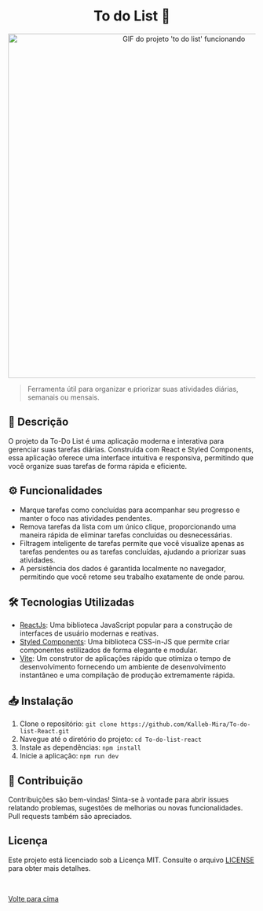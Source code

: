 <h1 align="center">To do List 📝 </h1>

<p align="center">
  <img src="./src/images/to-gif.gif" alt="GIF do projeto 'to do list' funcionando" width="700">
</p>

> Ferramenta útil para organizar e priorizar suas atividades diárias, semanais ou mensais.

## 📃 Descrição

O projeto da To-Do List é uma aplicação moderna e interativa para gerenciar suas tarefas diárias. Construída com React e Styled Components, essa aplicação oferece uma interface intuitiva e responsiva, permitindo que você organize suas tarefas de forma rápida e eficiente.

## ⚙ Funcionalidades

- Marque tarefas como concluídas para acompanhar seu progresso e manter o foco nas atividades pendentes.
- Remova tarefas da lista com um único clique, proporcionando uma maneira rápida de eliminar tarefas concluídas ou desnecessárias.
- Filtragem inteligente de tarefas permite que você visualize apenas as tarefas pendentes ou as tarefas concluídas, ajudando a priorizar suas atividades.
- A persistência dos dados é garantida localmente no navegador, permitindo que você retome seu trabalho exatamente de onde parou.


## 🛠 Tecnologias Utilizadas

- [ReactJs](https://pt-br.reactjs.org/): Uma biblioteca JavaScript popular para a construção de interfaces de usuário modernas e reativas.
- [Styled Components](https://styled-components.com/): Uma biblioteca CSS-in-JS que permite criar componentes estilizados de forma elegante e modular.
- [Vite](https://vitejs.dev/): Um construtor de aplicações rápido que otimiza o tempo de desenvolvimento fornecendo um ambiente de desenvolvimento instantâneo e uma compilação de produção extremamente rápida.

## 📥 Instalação

1. Clone o repositório: `git clone https://github.com/Kalleb-Mira/To-do-list-React.git`
2. Navegue até o diretório do projeto: `cd To-do-list-react`
3. Instale as dependências: `npm install`
4. Inicie a aplicação: `npm run dev`

## 🤝 Contribuição

Contribuições são bem-vindas! Sinta-se à vontade para abrir issues relatando problemas, sugestões de melhorias ou novas funcionalidades. Pull requests também são apreciados.

## Licença

Este projeto está licenciado sob a Licença MIT. Consulte o arquivo [LICENSE](LICENSE) para obter mais detalhes.

&#xa0;

<a href="#top">Volte para cima</a>


